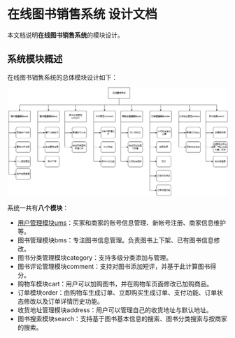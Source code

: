 # 在线图书销售系统 设计文档

本文档说明**在线图书销售系统**的模块设计。

## 系统模块概述

在线图书销售系统的总体模块设计如下：

![书城系统软件模块图](./images/软件模块图.png)

系统一共有**八个模块**：

- [用户管理模块ums](design/用户管理模块.md)：买家和商家的账号信息管理、新帐号注册、商家信息维护等。
- 图书管理模块bms：专注图书信息管理。负责图书上下架、已有图书信息修改。
- 图书分类管理模块category：支持多级分类添加与管理。
- 图书评论管理模块comment：支持对图书添加短评，并基于此计算图书得分。
- 购物车模块cart：用户可以加购图书，并在购物车页面修改已加购商品。
- 订单模块order：由购物车生成订单、立即购买生成订单、支付功能、订单状态修改以及订单详情历史功能。
- 收货地址管理模块address：用户可以管理自己的收货地址与默认地址。
- 图书搜索模块search：支持基于图书基本信息的搜索、图书分类搜索与按商家的搜索。
